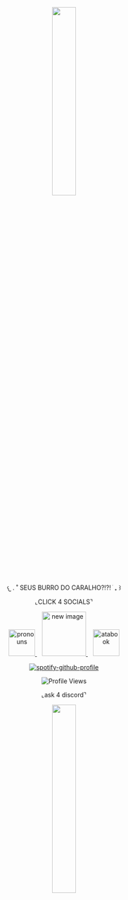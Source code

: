 
<p align="center" width="100%">
    <img width="33%" src="https://64.media.tumblr.com/5b72a6b3dc68501a6ea651c50c82b492/1e8767f5580b9c16-5f/s400x600/e9679884c03dd8af5c48eafa28d765c5ff9e54ae.gifv" width="60">
</p>

<p align="center">
  𐔌   .  ˚ SEUS BURRO DO CARALHO?!?! ֹ  ₊ ꒱
</p>

<p align="center">
  ⌞CLICK 4 SOCIALS⌝
</p>
 <p align="center">
 
 <p align="center">
  <a href="https://pronouns.cc/@kkawaiirazorblades">
    <img src="https://i.imgur.com/5MsPHL8.gif" alt="pronouns" width="60">
  </a>
  &nbsp;&nbsp;
  <a href="https://kkwaii.straw.page">
    <img src="https://64.media.tumblr.com/905e0f5e0c141f9af49eed2664fbd0ed/7bf1827d7384b6f5-9c/s250x400/4ec8859633418050486457694e0b1f4f8fccee5b.pnj" alt="new image" width="100">
  </a>
  &nbsp;&nbsp;
    <a href="https://kwairzrbldz.atabook.org">
    <img src="https://i.imgur.com/5MsPHL8.gif" alt="atabook" width="60">
  </a>

<p align="center">
  <a href="https://github.com/kittinan/spotify-github-profile">
    <img src="https://spotify-github-profile.kittinanx.com/api/view?uid=12ckph3ot59wwg34vopzfclra&cover_image=true&theme=natemoo-re&show_offline=false&background_color=f7abcc&interchange=false&bar_color=d90909&bar_color_cover=false" alt="spotify-github-profile">
  </a>
</p>

<p align="center">
  <img src="https://komarev.com/ghpvc/?username=your-github-username&color=d90909&label=hi" alt="Profile Views"/>
</p>

<p align="center">
  ⌞ask 4 discord⌝
</p>
 <p align="center">

<p align="center" width="100%">
    <img width="33%" src="https://64.media.tumblr.com/5b72a6b3dc68501a6ea651c50c82b492/1e8767f5580b9c16-5f/s400x600/e9679884c03dd8af5c48eafa28d765c5ff9e54ae.gifv">
</p>
